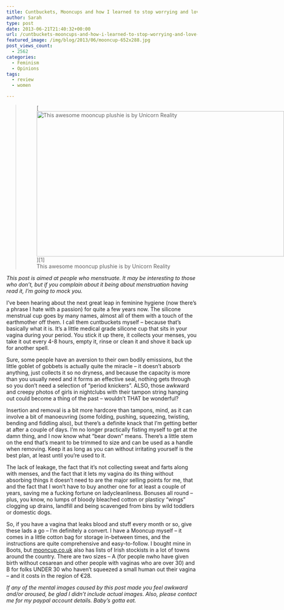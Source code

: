 ```yaml
---
title: Cuntbuckets, Mooncups and how I learned to stop worrying and love my period (kinda)
author: Sarah
type: post
date: 2013-06-21T21:40:32+00:00
url: /cuntbuckets-mooncups-and-how-i-learned-to-stop-worrying-and-love-my-period-kinda/
featured_image: /img/blog/2013/06/mooncup-652x288.jpg
post_views_count:
  - 2562
categories:
  - Feminism
  - Opinions
tags:
  - review
  - women

---
```

> <figure id="attachment_1659" aria-describedby="caption-attachment-1659" style="width: 652px" class="wp-caption alignright">[<img class=" wp-image-1659 " src="/img/blog/2013/06/mooncup.jpg" alt="This awesome mooncup plushie is by Unicorn Reality" width="652" height="383" srcset="/img/blog/2013/06/mooncup.jpg 652w, /img/blog/2013/06/mooncup-300x176.jpg 300w, /img/blog/2013/06/mooncup-500x293.jpg 500w" sizes="(max-width: 652px) 100vw, 652px" />][1]<figcaption id="caption-attachment-1659" class="wp-caption-text">This awesome mooncup plushie is by Unicorn Reality</figcaption></figure>
_This post is aimed at people who menstruate. It may be interesting to those who don&#8217;t, but if you complain about it being about menstruation having read it, I&#8217;m going to mock you._

I&#8217;ve been hearing about the next great leap in feminine hygiene (now there&#8217;s a phrase I hate with a passion) for quite a few years now. The silicone menstrual cup goes by many names, almost all of them with a touch of the earthmother off them. I call them cuntbuckets myself &#8211; because that&#8217;s basically what it is. It&#8217;s a little medical grade silicone cup that sits in your vagina during your period. You stick it up there, it collects your menses, you take it out every 4-8 hours, empty it, rinse or clean it and shove it back up for another spell.

Sure, some people have an aversion to their own bodily emissions, but the little goblet of gobbets is actually quite the miracle &#8211; it doesn&#8217;t absorb anything, just collects it so no dryness, and because the capacity is more than you usually need and it forms an effective seal, nothing gets through so you don&#8217;t need a selection of &#8220;period knickers&#8221;. ALSO, those awkward and creepy photos of girls in nightclubs with their tampon string hanging out could become a thing of the past &#8211; wouldn&#8217;t THAT be wonderful?

Insertion and removal is a bit more hardcore than tampons, mind, as it can involve a bit of manoeuvring (some folding, pushing, squeezing, twisting, bending and fiddling also), but there&#8217;s a definite knack that I&#8217;m getting better at after a couple of days. I&#8217;m no longer practically fisting myself to get at the damn thing, and I now know what &#8220;bear down&#8221; means. There&#8217;s a little stem on the end that&#8217;s meant to be trimmed to size and can be used as a handle when removing. Keep it as long as you can without irritating yourself is the best plan, at least until you&#8217;re used to it.

The lack of leakage, the fact that it&#8217;s not collecting sweat and farts along with menses, and the fact that it lets my vagina do its thing without absorbing things it doesn&#8217;t need to are the major selling points for me, that and the fact that I won&#8217;t have to buy another one for at least a couple of years, saving me a fucking fortune on ladycleanliness. Bonuses all round &#8211; plus, you know, no lumps of bloody bleached cotton or plasticy &#8220;wings&#8221; clogging up drains, landfill and being scavenged from bins by wild toddlers or domestic dogs.

So, if you have a vagina that leaks blood and stuff every month or so, give these lads a go &#8211; I&#8217;m definitely a convert. I have a Mooncup myself &#8211; it comes in a little cotton bag for storage in-between times, and the instructions are quite comprehensive and easy-to-follow. I bought mine in Boots, but [mooncup.co.uk][2] also has lists of Irish stockists in a lot of towns around the country. There are two sizes &#8211; A (for people nwho have given birth without cesarean and other people with vaginas who are over 30) and B for folks UNDER 30 who haven&#8217;t squeezed a small human out their vagina &#8211; and it costs in the region of €28.

_If any of the mental images caused by this post made you feel awkward and/or aroused, be glad I didn&#8217;t include actual images. Also, please contact me for my paypal account details. Baby&#8217;s gotta eat._

 [1]: http://www.unicornreality.com/Unicorn_Reality/Home.html
 [2]: http://www.mooncup.co.uk